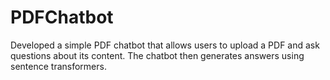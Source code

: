 # PDFChatbot
Developed a simple PDF chatbot that allows users to upload a PDF and ask questions about its content. The chatbot then generates answers using sentence transformers.
